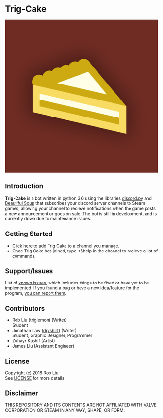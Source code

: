 # Trig-Cake
![Trig-Cake](Logo.png)

## Introduction
**Trig-Cake** is a bot written in python 3.6 using the libraries [discord.py](https://github.com/Rapptz/discord.py) and [Beautiful Soup](https://www.crummy.com/software/BeautifulSoup/bs4/doc/) that subscribes your discord server channels to Steam games, allowing your channel to recieve notifications when the game posts a new announcement or goes on sale. The bot is still in development, and is currently down due to maintenance issues.

## Getting Started
* Click [here](https://discordapp.com/oauth2/authorize?client_id=438429063879720960&scope=bot&permissions=93248) to add Trig Cake to a channel you manage.
* Once Trig Cake has joined, type <&help in the channel to recieve a list of commands.

## Support/Issues
List of [known issues](https://github.com/triglemon/Trig-Cake/issues), which includes things to be fixed or have yet to be implemented.
If you found a bug or have a new idea/feature for the program, [you can report them](https://github.com/triglemon/Trig-Cake/issues/new).

## Contributors
* Rob Liu (triglemon) (Writer)<br />
  Student
* Jonathan Law ([dryshirt](https://dryshirt.github.io)) (Writer)<br />
  Student, Graphic Designer, Programmer
* Zuhayr Kashif (Artist)<br />
* James Liu (Assistant Engineer)<br />

## License
Copyright (c) 2018 Rob Liu <br />
See [LICENSE](LICENSE.txt) for more details.

## Disclaimer
THIS REPOSITORY AND ITS CONTENTS ARE NOT AFFILIATED WITH VALVE CORPORATION OR STEAM IN ANY WAY, SHAPE, OR FORM.
